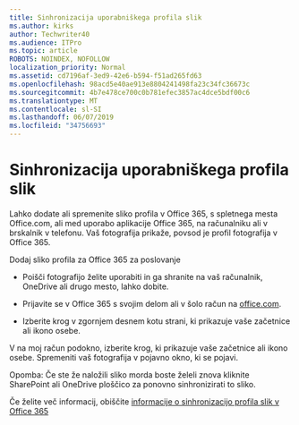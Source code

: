 ```yaml
---
title: Sinhronizacija uporabniškega profila slik
ms.author: kirks
author: Techwriter40
ms.audience: ITPro
ms.topic: article
ROBOTS: NOINDEX, NOFOLLOW
localization_priority: Normal
ms.assetid: cd7196af-3ed9-42e6-b594-f51ad265fd63
ms.openlocfilehash: 98acd5e40ae913e8804241498fa23c34fc36673c
ms.sourcegitcommit: 4b7e478ce700c0b781efec3857ac4dce5bdf00c6
ms.translationtype: MT
ms.contentlocale: sl-SI
ms.lasthandoff: 06/07/2019
ms.locfileid: "34756693"
---
```

# <a name="sync-a-users-profile-picture"></a>Sinhronizacija uporabniškega profila slik

Lahko dodate ali spremenite sliko profila v Office 365, s spletnega mesta Office.com, ali med uporabo aplikacije Office 365, na računalniku ali v brskalnik v telefonu. Vaš fotografija prikaže, povsod je profil fotografija v Office 365.

Dodaj sliko profila za Office 365 za poslovanje

- Poišči fotografijo želite uporabiti in ga shranite na vaš računalnik, OneDrive ali drugo mesto, lahko dobite.

- Prijavite se v Office 365 s svojim delom ali v šolo račun na [office.com](http://www.office.com).

- Izberite krog v zgornjem desnem kotu strani, ki prikazuje vaše začetnice ali ikono osebe.

V na moj račun podokno, izberite krog, ki prikazuje vaše začetnice ali ikono osebe. Spremeniti vaš fotografija v pojavno okno, ki se pojavi.

Opomba: Če ste že naložili sliko morda boste želeli znova kliknite SharePoint ali OneDrive ploščico za ponovno sinhronizirati to sliko.

Če želite več informacij, obiščite [informacije o sinhronizacijo profila slik v Office 365](https://support.office.com/article/information-about-profile-picture-synchronization-in-office-365-20594d76-d054-4af4-a660-401133e3d48a?ui=en-US&amp;rs=en-US&amp;ad=US)

